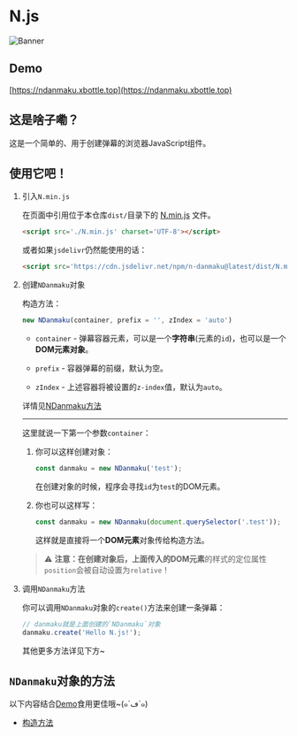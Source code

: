 # N.js

![Banner](https://ww2.sinaimg.cn/large/ed039e1fgy1fxzuvu16clj20m808cgpi)  

## Demo

[https://ndanmaku.xbottle.top](https://ndanmaku.xbottle.top)  

## 这是啥子嘞？ 

这是一个简单的、用于创建弹幕的浏览器JavaScript组件。

## 使用它吧！

1. 引入`N.min.js`  

    在页面中引用位于本仓库`dist/`目录下的 [N.min.js](dist/N.min.js) 文件。

    ```html  
    <script src='./N.min.js' charset='UTF-8'></script>  
    ```  

    或者如果`jsdelivr`仍然能使用的话：

    ```html
    <script src='https://cdn.jsdelivr.net/npm/n-danmaku@latest/dist/N.min.js' charset='UTF-8'></script>  
    ```

2. 创建`NDanmaku`对象

    构造方法：

    ```javascript
    new NDanmaku(container, prefix = '', zIndex = 'auto')
    ```

    - `container` - 弹幕容器元素，可以是一个**字符串**(元素的`id`)，也可以是一个**DOM元素对象**。

    - `prefix` - 容器弹幕的前缀，默认为空。

    - `zIndex` - 上述容器将被设置的`z-index`值，默认为`auto`。

    详情见[NDanmaku方法](#)

    ------

    这里就说一下第一个参数`container`：
    
    1. 你可以这样创建对象：

        ```javascript
        const danmaku = new NDanmaku('test');
        ```

        在创建对象的时候，程序会寻找`id`为`test`的DOM元素。

    2. 你也可以这样写：

        ```javascript
        const danmaku = new NDanmaku(document.querySelector('.test'));
        ```

        这样就是直接将一个**DOM元素**对象传给构造方法。

    > ⚠ **注意：**在创建对象后，上面传入的**DOM元素**的样式的定位属性`position`会被自动设置为`relative`！

3. 调用`NDanmaku`方法

    你可以调用`NDanmaku`对象的`create()`方法来创建一条弹幕：

    ```javascript
    // danmaku就是上面创建的`NDanmaku`对象
    danmaku.create('Hello N.js!');
    ```

    其他更多方法详见下方~

## `NDanmaku`对象的方法

以下内容结合[Demo](#demo)食用更佳哦~(๑´ڡ`๑) 

* [构造方法](docs/constructor.md)  





